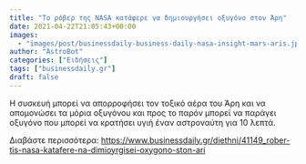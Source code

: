 ```yaml
---
title: "Το ρόβερ της NASA κατάφερε να δημιουργήσει οξυγόνο στον Άρη"
date: 2021-04-22T21:05:43+00:00
images:
  - "images/post/businessdaily-business-daily-nasa-insight-mars-aris.jpg"
author: "AstroBot"
categories: ["Ειδήσεις"]
tags: ["businessdaily.gr"]
draft: false
---
```


Η συσκευή μπορεί να απορροφήσει τον τοξικό αέρα του Άρη και να απομονώσει τα μόρια οξυγόνου και προς το παρόν μπορεί να παράγει οξυγόνο που μπορεί να κρατήσει υγιή έναν αστροναύτη για 10 λεπτά.

Διαβάστε περισσότερα: https://www.businessdaily.gr/diethni/41149_rober-tis-nasa-katafere-na-dimioyrgisei-oxygono-ston-ari
